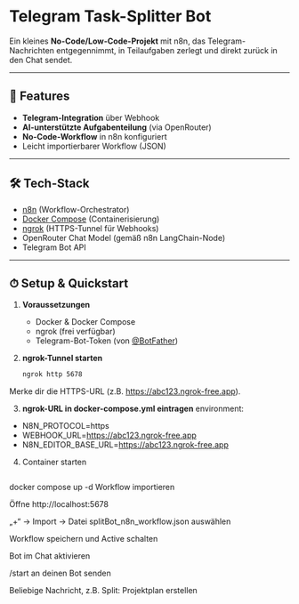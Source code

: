 # Telegram Task-Splitter Bot

Ein kleines **No-Code/Low-Code-Projekt** mit n8n, das Telegram-Nachrichten entgegennimmt, in Teilaufgaben zerlegt und direkt zurück in den Chat sendet.

---

## 🚀 Features

- **Telegram-Integration** über Webhook  
- **AI-unterstützte Aufgabenteilung** (via OpenRouter)  
- **No-Code-Workflow** in n8n konfiguriert  
- Leicht importierbarer Workflow (JSON)

---

## 🛠 Tech-Stack

- [n8n](https://n8n.io/) (Workflow-Orchestrator)  
- [Docker Compose](https://docs.docker.com/compose/) (Containerisierung)  
- [ngrok](https://ngrok.com/) (HTTPS-Tunnel für Webhooks)  
- OpenRouter Chat Model (gemäß n8n LangChain-Node)  
- Telegram Bot API

---

## ⏱ Setup & Quickstart

1. **Voraussetzungen**  
   - Docker & Docker Compose  
   - ngrok (frei verfügbar)  
   - Telegram-Bot-Token (von [@BotFather](https://t.me/BotFather))

2. **ngrok-Tunnel starten**  
   ```bash
   ngrok http 5678
Merke dir die HTTPS-URL (z.B. https://abc123.ngrok-free.app).

3. **ngrok-URL in docker-compose.yml eintragen**
environment:
  - N8N_PROTOCOL=https
  - WEBHOOK_URL=https://abc123.ngrok-free.app
  - N8N_EDITOR_BASE_URL=https://abc123.ngrok-free.app

4. Container starten
   ```bash
  docker compose up -d
  Workflow importieren

Öffne http://localhost:5678

„+“ → Import → Datei splitBot_n8n_workflow.json auswählen

Workflow speichern und Active schalten

Bot im Chat aktivieren

/start an deinen Bot senden

Beliebige Nachricht, z.B. Split: Projektplan erstellen
